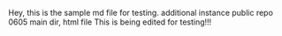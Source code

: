 Hey, this is the sample md file for testing.
additional instance public repo 0605 main dir, html file
This is being edited for testing!!!
